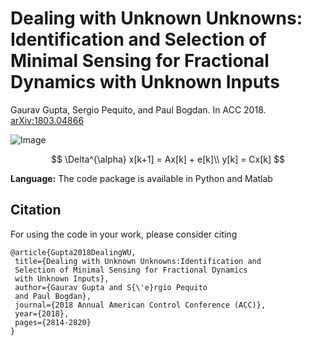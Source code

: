 # Dealing with Unknown Unknowns: Identification and Selection of Minimal Sensing for Fractional Dynamics with Unknown Inputs

Gaurav Gupta, Sergio Pequito, and Paul Bogdan. In ACC 2018. [arXiv:1803.04866](https://arxiv.org/abs/1803.04866)

![Image](http://scf.usc.edu/~ggaurav/pics/complexNetUU.png)

$$
\Delta^{\alpha} x[k+1] = Ax[k] + e[k]\\
y[k] = Cx[k]
$$

**Language:** The code package is available in Python and Matlab

## Citation
For using the code in your work, please consider citing
```
@article{Gupta2018DealingWU,
 title={Dealing with Unknown Unknowns:Identification and 
 Selection of Minimal Sensing for Fractional Dynamics 
 with Unknown Inputs},
 author={Gaurav Gupta and S{\'e}rgio Pequito 
 and Paul Bogdan},
 journal={2018 Annual American Control Conference (ACC)},
 year={2018},
 pages={2814-2820}
}
```